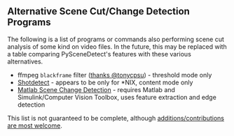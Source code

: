 
## Alternative Scene Cut/Change Detection Programs

The following is a list of programs or commands also performing scene cut analysis of some kind on video files.  In the future, this may be replaced with a table comparing PySceneDetect's features with these various alternatives.

 - ffmpeg `blackframe` filter ([thanks @tonycpsu](https://github.com/Breakthrough/PySceneDetect/issues/7)) - threshold mode only
 - [Shotdetect](http://johmathe.name/shotdetect.html) - appears to be only for *NIX, content mode only
 - [Matlab Scene Change Detection](http://www.mathworks.com/help/vision/examples/scene-change-detection.html) - requires Matlab and Simulink/Computer Vision Toolbox, uses feature extraction and edge detection

This list is not guaranteed to be complete, although [additions/contributions are most welcome](../contributing.md).

